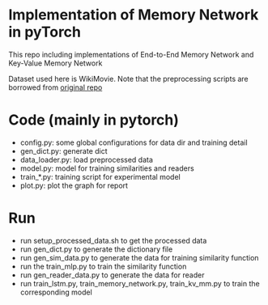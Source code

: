 # Implementation of Memory Network in pyTorch

This repo including implementations of End-to-End Memory Network and Key-Value Memory Network

Dataset used here is WikiMovie. Note that the preprocessing scripts are borrowed from [original repo](https://github.com/facebook/MemNN/tree/master/KVmemnn)

# Code (mainly in pytorch)
* config.py: some global configurations for data dir and training detail
* gen\_dict.py: generate dict
* data\_loader.py: load preprocessed data
* model.py:  model for training similarities and readers
* train\_\*.py: training script for experimental model
* plot.py: plot the graph for report

# Run
* run setup\_processed\_data.sh to get the processed data
* run gen\_dict.py to generate the dictionary file
* run gen\_sim\_data.py to generate the data for training similarity function
* run the train\_mlp.py to train the similarity function
* run gen\_reader\_data.py to generate the data for reader
* run train\_lstm.py, train\_memory\_network.py, train\_kv\_mm.py to train the corresponding model
